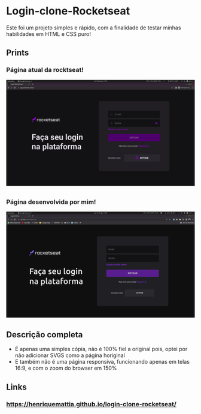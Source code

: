 # Login-clone-Rocketseat
Este foi um projeto simples e rápido, com a finalidade de testar minhas habilidades em HTML e CSS puro!

##

## Prints
### Página atual da rocktseat!

<div> <img src='./images/readme/Rocketseat-Login.png' alt=''/> </div>

##

### Página desenvolvida por mim!

<div><img src='./images/readme/Login-clone.png' alt=''/> </div>

##

## Descrição completa
- É apenas uma simples cópia, não é 100% fiel a original pois, optei por não adicionar SVGS como a página horiginal
- E também não é uma página responsiva, funcionando apenas em telas 16:9, e com o zoom do browser em 150%

## Links

### https://henriquemattia.github.io/login-clone-rocketseat/

